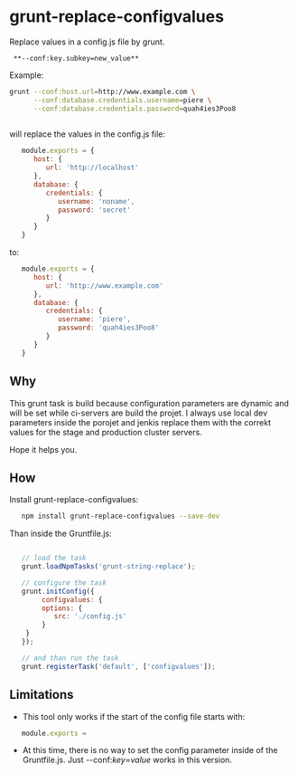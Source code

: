 grunt-replace-configvalues
==========================

Replace values in a config.js file by grunt.

     **--conf:key.subkey=new_value**

Example:

```bash
grunt --conf:host.url=http://www.example.com \
      --conf:database.credentials.username=piere \
      --conf:database.credentials.password=quah4ies3Poo8
      
```

will replace the values in the config.js file:

```javascript
   module.exports = {
      host: {
         url: 'http://localhost'
      },
      database: {
         credentials: {
            username: 'noname',
            password: 'secret'
         }
      }
   }

```

to:

```javascript
   module.exports = {
      host: {
         url: 'http://www.example.com'
      },
      database: {
         credentials: {
            username: 'piere',
            password: 'quah4ies3Poo8'
         }
      }
   }

```

Why
---

This grunt task is build because configuration parameters are dynamic and will be set while 
ci-servers are build the projet. 
I always use local dev parameters inside the porojet and jenkis replace them with the correkt values 
for the stage and production cluster servers. 

Hope it helps you.

How
---

Install grunt-replace-configvalues:
 
```bash
   npm install grunt-replace-configvalues --save-dev
```

Than inside the Gruntfile.js:

```javascript

   // load the task
   grunt.loadNpmTasks('grunt-string-replace');

   // configure the task
   grunt.initConfig({
       	configvalues: {
		options: {
		   src: './config.js'
		}
	}	
   });  

   // and than run the task
   grunt.registerTask('default', ['configvalues']);
```


Limitations
---------------

*  This tool only works if the start of the config file starts with:

```javascript
   module.exports = 
```

*  At this time, there is no way to set the config parameter inside of the Gruntfile.js. Just --conf:_key_=_value_ works in this version.